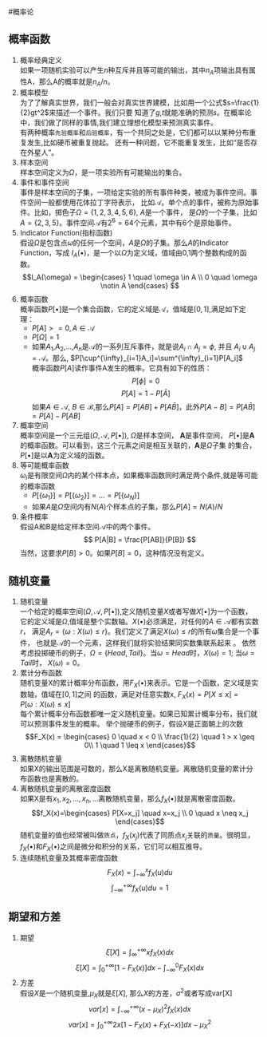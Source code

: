 #概率论
## 概率函数
1. 概率经典定义  
如果一项随机实验可以产生$n$种互斥并且等可能的输出，其中$n_A$项输出具有属性A，那么A的概率就是$n_A/n$。
2. 概率模型  
为了了解真实世界，我们一般会对真实世界建模，比如用一个公式$s=\frac{1}{2}gt^2$来描述一个事件。我们只要
知道了$g$,$t$就能准确的预测$s$。在概率论中，我们做了同样的事情,我们建立理想化模型来预测真实事件。  
有两种概率`先验概率`和`后验概率`，有一个共同之处是，它们都可以以某种分布重复发生,比如硬币被重复抛起。
还有一种问题，它不能重复发生，比如“是否存在外星人”。
3. 样本空间  
样本空间定义为$\Omega$，是一项实验所有可能输出的集合。
4. 事件和事件空间  
事件是样本空间的子集，一项给定实验的所有事件种类，被成为事件空间。事件空间一般都使用花体拉丁字符表示，
比如$\mathcal{A}$。单个点的事件，被称为原始事件。比如，掷色子$\Omega=\{1,2,3,4,5,6\}$, $A$是一个事件，
是$\Omega$的一个子集，比如$A=\{2,3,5\}$。事件空间$\mathcal{A}$有$2^6=64$个元素，其中有6个是原始事件。
5. Indicator Function(指标函数)  
假设$\Omega$是包含点$\omega$的任何一个空间，$A$是$\Omega$的子集。那么$A$的Indicator Function，写成
$I_A(\bullet)$，是一个以$\Omega$为定义域，值域由0,1两个整数构成的函数。
$$I_A(\omega) = \begin{cases} 1 \quad  \omega \in A  \\
                             0 \quad  \omega \notin A
                \end{cases}
$$
6. 概率函数  
概率函数$P[\bullet]$是一个集合函数，它的定义域是$\mathcal A$，值域是$[0,1]$,满足如下定理：
    * $P[A] >= 0, A \in \mathcal A$
    * $P[\Omega] = 1$
    * 如果$A_1$,$A_2$,...,$A_n$是$\mathcal A$的一系列互斥事件，就是说$A_i \cap A_j = \phi$, 并且
      $A_i \cup A_j = \mathcal A$。那么, $P[\cup^{\infty}_{i=1}A_i]=\sum^{\infty}_{i=1}P[A_i]$  
概率函数$P[A]$读作事件A发生的概率。它具有如下的性质：
    $$P[\phi] = 0$$ 
    $$P[A] = 1 - P[\bar A]$$
如果$A \in \mathcal A$, $B \in \mathcal B$,那么$P[A] = P[AB] + P[A\bar{B}]$，此外$P[A-B]=P[A\bar{B}]=P[A]-P[AB]$
7. 概率空间  
概率空间是一个三元组($\Omega, \mathcal A, P[\bullet]$), $\Omega$是样本空间， $\mathbf A$是事件空间，
$P[\bullet]$是$\mathbf A$的概率函数。可以看到，这三个元素之间是相互关联的，$\mathbf A$是$\Omega$子集
的集合，$P[\bullet]$是以$\mathbf A$为定义域的函数。
8. 等可能概率函数  
$\omega_i$是有限空间$\Omega$内的某个样本点，如果概率函数同时满足两个条件,就是等可能的概率函数
    * $P[\{\omega_{1}\}] = P[\{\omega_{2}\}] = ... = P[\{\omega_{N}\}]$
    * 如果$A$是$\Omega$空间内有$N(A)$个样本点的子集，那么$P[A]=N(A)/N$
9. 条件概率  
假设A和B是给定样本空间$\mathcal A$中的两个事件。
$$ P[A|B] = \frac{P[AB]}{P[B]} $$
当然，这要求$P[B]>0$。如果$P[B]=0$，这种情况没有定义。

## 随机变量
1. 随机变量  
一个给定的概率空间($\Omega,\mathcal A, P[\bullet]$),定义随机变量$X$或者写做$X[\bullet]$为一个函数，
它的定义域是$\Omega$,值域是整个实数轴。$X(\bullet)$必须满足，对任何的$A \in \mathcal A$都有实数$r$，
满足$A_r=\{\omega: X(\omega)\leq r\}$。我们定义了满足$X(\omega)\leq r$的所有$\omega$集合是一个事件，
也就是$\mathcal A$的一个元素，这样我们就将实验结果同实数集联系起来 。 
依然考虑投掷硬币的例子，$\Omega=\{Head, Tail\}$。当$\omega=Head$时，$X(\omega)=1$; 当$\omega=Tail$时，
$X(\omega)=0$。
2. 累计分布函数  
随机变量X的累计概率分布函数，用$F_X(\bullet)$来表示。它是一个函数，定义域是实数轴，值域在$[0,1]$之间
的函数，满足对任意实数x, $F_X(x)=P[X \leq x]=P[{\omega: X(\omega) \leq x}]$  
每个累计概率分布函数都唯一定义随机变量。如果已知累计概率分布，我们就可以预测事件发生的概率。
举个抛硬币的例子，假设$X$是正面朝上的次数
$$F_X(x) = \begin{cases} 0 \quad x < 0 \\
                         \frac{1}{2} \quad 1 > x \geq 0\\
                         1 \quad 1 \leq x
           \end{cases}$$
3. 离散随机变量    
如果X的输出范围是可数的，那么X是离散随机变量。离散随机变量的累计分布函数也是离散的。
4. 离散随机变量的离散密度函数  
如果X是有$x_1, x_2, ..., x_n, ...$离散随机变量，那么$f_X(\bullet)$就是离散密度函数。
$$f_X(x)=\begin{cases} 
P[X=x_j] \quad x=x_j \\
0 \quad x \neq x_j
\end{cases}$$
随机变量的值也经常被叫做`质点`，$f_X(x_j)$代表了同质点$x_j$关联的`质量`。很明显，
$f_X(\bullet)$和$F_X(\bullet)$之间是微分和积分的关系，它们可以相互推导。
5. 连续随机变量及其概率密度函数  
$$F_X(x)=\int_{-\infty}^xf_X(u)du$$
$$\int_{-\infty}^{+\infty}f_X(u)du=1$$

## 期望和方差
1. 期望  
$$ \xi[X] = \int^{+\infty}_{\infty}xf_X(x)dx$$
$$ \xi[X] = \int^{+\infty}_0[1-F_X(x)]dx - \int^0_{-\infty}F_X(x)dx $$
2. 方差  
假设$X$是一个随机变量,$\mu_X$就是$\xi[X]$, 那么$X$的方差，$\sigma^2$或者写成var[X]
$$ var[x] = \int_{-\infty}^{+\infty}(x-\mu_X)^2f_X(x)dx$$
$$ var[x] = \int_0^{+\infty}2x[1-F_X(x)+F_X(-x)]dx - \mu_X^2$$








